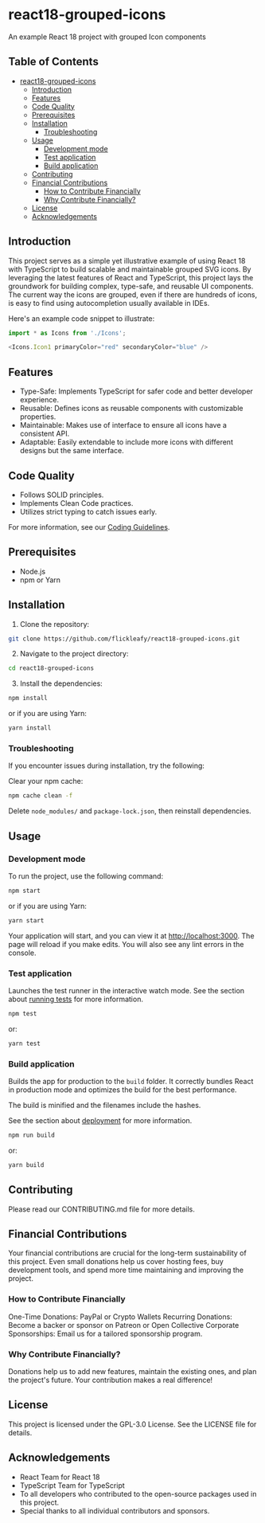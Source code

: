 # react18-grouped-icons

An example React 18 project with grouped Icon components

## Table of Contents

- [react18-grouped-icons](#react18-grouped-icons)
  - [Introduction](#introduction)
  - [Features](#features)
  - [Code Quality](#code-quality)
  - [Prerequisites](#prerequisites)
  - [Installation](#installation)
    - [Troubleshooting](#troubleshooting)
  - [Usage](#usage)
    - [Development mode](#development-mode)
    - [Test application](#test-application)
    - [Build application](#build-application)
  - [Contributing](#contributing)
  - [Financial Contributions](#financial-contributions)
    - [How to Contribute Financially](#how-to-contribute-financially)
    - [Why Contribute Financially?](#why-contribute-financially)
  - [License](#license)
  - [Acknowledgements](#acknowledgements)

## Introduction

This project serves as a simple yet illustrative example of using React 18 with TypeScript to build scalable and maintainable grouped SVG icons. By leveraging the latest features of React and TypeScript, this project lays the groundwork for building complex, type-safe, and reusable UI components. The current way the icons are grouped, even if there are hundreds of icons, is easy to find using autocompletion usually available in IDEs.

Here's an example code snippet to illustrate:

```typescript
import * as Icons from './Icons';

<Icons.Icon1 primaryColor="red" secondaryColor="blue" />
```

## Features

- Type-Safe: Implements TypeScript for safer code and better developer experience.
- Reusable: Defines icons as reusable components with customizable properties.
- Maintainable: Makes use of interface to ensure all icons have a consistent API.
- Adaptable: Easily extendable to include more icons with different designs but the same interface.

## Code Quality

- Follows SOLID principles.
- Implements Clean Code practices.
- Utilizes strict typing to catch issues early.

For more information, see our [Coding Guidelines]().

## Prerequisites

- Node.js
- npm or Yarn

## Installation

1. Clone the repository:

```bash
git clone https://github.com/flickleafy/react18-grouped-icons.git
```

2. Navigate to the project directory:

```bash
cd react18-grouped-icons
```

3. Install the dependencies:

```bash
npm install
```

or if you are using Yarn:

```bash
yarn install
```

### Troubleshooting

If you encounter issues during installation, try the following:

Clear your npm cache:

```bash
npm cache clean -f
```

Delete `node_modules/` and `package-lock.json`, then reinstall dependencies.

## Usage

### Development mode

To run the project, use the following command:

```bash
npm start
```

or if you are using Yarn:

```bash
yarn start
```

Your application will start, and you can view it at <http://localhost:3000>. The page will reload if you make edits. You will also see any lint errors in the console.

### Test application

Launches the test runner in the interactive watch mode. See the section about [running tests](https://facebook.github.io/create-react-app/docs/running-tests) for more information.

```bash
npm test
```

or:

```bash
yarn test
```

### Build application

Builds the app for production to the `build` folder. It correctly bundles React in production mode and optimizes the build for the best performance.

The build is minified and the filenames include the hashes.

See the section about [deployment](https://facebook.github.io/create-react-app/docs/deployment) for more information.

```bash
npm run build
```

or:

```bash
yarn build
```

## Contributing

Please read our CONTRIBUTING.md file for more details.

## Financial Contributions

Your financial contributions are crucial for the long-term sustainability of this project. Even small donations help us cover hosting fees, buy development tools, and spend more time maintaining and improving the project.

### How to Contribute Financially

One-Time Donations: PayPal or Crypto Wallets
Recurring Donations: Become a backer or sponsor on Patreon or Open Collective
Corporate Sponsorships: Email us for a tailored sponsorship program.

### Why Contribute Financially?

Donations help us to add new features, maintain the existing ones, and plan the project's future. Your contribution makes a real difference!

## License

This project is licensed under the GPL-3.0 License. See the LICENSE file for details.

## Acknowledgements

- React Team for React 18
- TypeScript Team for TypeScript
- To all developers who contributed to the open-source packages used in this project.
- Special thanks to all individual contributors and sponsors.
